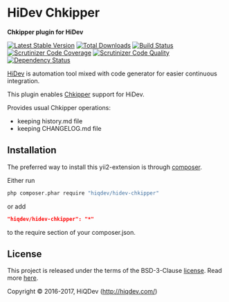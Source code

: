 HiDev Chkipper
==============

**Chkipper plugin for HiDev**

[![Latest Stable Version](https://poser.pugx.org/hiqdev/hidev-chkipper/v/stable)](https://packagist.org/packages/hiqdev/hidev-chkipper)
[![Total Downloads](https://poser.pugx.org/hiqdev/hidev-chkipper/downloads)](https://packagist.org/packages/hiqdev/hidev-chkipper)
[![Build Status](https://img.shields.io/travis/hiqdev/hidev-chkipper.svg)](https://travis-ci.org/hiqdev/hidev-chkipper)
[![Scrutinizer Code Coverage](https://img.shields.io/scrutinizer/coverage/g/hiqdev/hidev-chkipper.svg)](https://scrutinizer-ci.com/g/hiqdev/hidev-chkipper/)
[![Scrutinizer Code Quality](https://img.shields.io/scrutinizer/g/hiqdev/hidev-chkipper.svg)](https://scrutinizer-ci.com/g/hiqdev/hidev-chkipper/)
[![Dependency Status](https://www.versioneye.com/php/hiqdev:hidev-chkipper/dev-master/badge.svg)](https://www.versioneye.com/php/hiqdev:hidev-chkipper/dev-master)

[HiDev](https://github.com/hiqdev/hidev) is automation tool mixed with code generator for easier continuous integration.

This plugin enables [Chkipper](https://github.com/hiqdev/chkipper/) support for HiDev.

Provides usual Chkipper operations:

- keeping history.md file
- keeping CHANGELOG.md file

## Installation

The preferred way to install this yii2-extension is through [composer](http://getcomposer.org/download/).

Either run

```sh
php composer.phar require "hiqdev/hidev-chkipper"
```

or add

```json
"hiqdev/hidev-chkipper": "*"
```

to the require section of your composer.json.

## License

This project is released under the terms of the BSD-3-Clause [license](LICENSE).
Read more [here](http://choosealicense.com/licenses/bsd-3-clause).

Copyright © 2016-2017, HiQDev (http://hiqdev.com/)
